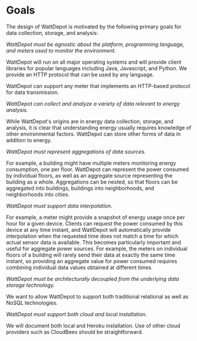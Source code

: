 # Goals

The design of WattDepot is motivated by the following primary goals for data collection, storage, and analysis:

*WattDepot must be agnostic about the platform, programming language, and meters used to monitor the environment.*

WattDepot will run on all major operating systems and will provide client libraries for popular languages including Java, Javascript, and Python.   We provide an HTTP protocol that can be used by any language.

WattDepot can support any meter that implements an HTTP-based protocol for data transmission.

*WattDepot can collect and analyze a variety of data relevant to energy analysis.*

While WattDepot's origins are in energy data collection, storage, and analysis, it is clear that understanding energy usually requires knowledge of other environmental factors. WattDepot can store other forms of data in addition to energy. 

*WattDepot must represent aggregations of data sources.*

For example, a building might have multiple meters monitoring energy consumption, one per floor. WattDepot can represent the power consumed by individual floors, as well as an aggregate source representing the building as a whole. Aggregations can be nested, so that floors can be aggregated into buildings, buildings into neighborhoods, and neighborhoods into cities.

*WattDepot must support data interpolation.*

For example, a meter might provide a snapshot of energy usage once per hour for a given device. Clients can request the power consumed by this device at any time instant, and WattDepot will automatically provide interpolation when the requested time does not match a time for which actual sensor data is available. This becomes particularly important and useful for aggregate power sources. For example, the meters on individual floors of a building will rarely send their data at exactly the same time instant, so providing an aggregate value for power consumed requires combining individual data values obtained at different times.

*WattDepot must be architecturally decoupled from the underlying data storage technology.*

We want to allow WattDepot to support both traditional relational as well as NoSQL technologies.

*WattDepot must support both cloud and local installation.*

We will document both local and Heroku installation.  Use of other cloud providers such as CloudBees should be straightforward. 
